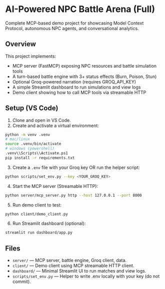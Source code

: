 # AI-Powered NPC Battle Arena (Full)
Complete MCP-based demo project for showcasing Model Context Protocol, autonomous NPC agents, and conversational analytics.

## Overview
This project implements:
- MCP server (FastMCP) exposing NPC resources and battle simulation tools
- A turn-based battle engine with 3+ status effects (Burn, Poison, Stun)
- Optional Groq-powered narration (requires GROQ_API_KEY)
- A simple Streamlit dashboard to run simulations and view logs
- Demo client showing how to call MCP tools via streamable HTTP

## Setup (VS Code)
1. Clone and open in VS Code.
2. Create and activate a virtual environment:
```bash
python -m venv .venv
# mac/linux
source .venv/bin/activate
# windows (powershell)
.venv\\Scripts\\Activate.ps1
pip install -r requirements.txt
```
3. Create a `.env` file with your Groq key OR run the helper script:
```bash
python scripts/set_env.py --key <YOUR_GROQ_KEY>
```
4. Start the MCP server (Streamable HTTP):
```bash
python server/mcp_server.py http --host 127.0.0.1 --port 8000
```
5. Run demo client to test:
```bash
python client/demo_client.py
```
6. Run Streamlit dashboard (optional):
```bash
streamlit run dashboard/app.py
```

## Files
- `server/` — MCP server, battle engine, Groq client, data.
- `client/` — Demo client using MCP streamable HTTP client.
- `dashboard/` — Minimal Streamlit UI to run matches and view logs.
- `scripts/set_env.py` — Helper to write .env locally with your key (do not commit).
